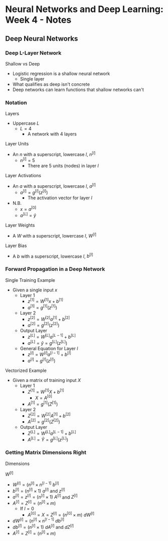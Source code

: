 # Neural Networks and Deep Learning: Week 4 - Notes

## Deep Neural Networks 

### Deep L-Layer Network

Shallow vs Deep 

- Logistic regression is a shallow neural network 
  - Single layer 
- What qualifies as deep isn't concrete
- Deep networks can learn functions that shallow networks can't

### Notation 

Layers 

- Uppercase $L$
  - $L=4$
    - A network with 4 layers 

Layer Units

- An $n$ with a superscript, lowercase $l$, $n^{[l]}$
  - $n^{[l]} = 5$
    - There are 5 units (nodes) in layer $l$

Layer Activations 

- An $a$ with a superscript, lowercase $l$, $a^{[l]}$
  - $a^{[l]} = g^{[l]}(z^{[l]})$
    - The activation vector for layer $l$ 
- N.B. 
  - $x = a^{[0]}$
  - $a^{[L]} = \hat{y}$

Layer Weights 

- A $W$ with a superscript, lowercase $l$, $W^{[l]}$

Layer Bias 

- A $b$ with a superscript, lowercase $l$, $b^{[l]}$

### Forward Propagation in a Deep Network 

Single Training Example

- Given a single input $x$
  - Layer 1 
    - $z^{[1]} = W^{[1]}x + b^{[1]}$ 
    - $a^{[1]} = g^{[1]}(z^{[1]})$
  - Layer 2
    - $z^{[2]} = W^{[2]}a^{[1]} + b^{[2]}$ 
    - $a^{[2]} = g^{[2]}(z^{[2]})$
  - Output Layer
    - $z^{[L]} = W^{[L]}a^{[L-1]} + b^{[L]}$ 
    - $a^{[L]} = \hat{y} = g^{[L]}(z^{[L]})$
  - General Equation for Layer $l$
    - $z^{[l]} = W^{[l]}a^{[l-1]} + b^{[l]}$ 
    - $a^{[l]} = g^{[l]}(z^{[l]})$
    
Vectorized Example

- Given a matrix of training input $X$
  - Layer 1 
    - $Z^{[1]} = W^{[1]}X + b^{[1]}$ 
      - $X = A^{[0]}$
    - $A^{[1]} = g^{[1]}(Z^{[1]})$
  - Layer 2 
    - $Z^{[2]} = W^{[2]}A^{[1]} + b^{[2]}$ 
    - $A^{[2]} = g^{[2]}(Z^{[2]})$
  - Output Layer
    - $Z^{[L]} = W^{[L]}a^{[L-1]} + b^{[L]}$ 
    - $A^{[L]} = \hat{Y} = g^{[L]}(z^{[L]})$

### Getting Matrix Dimensions Right 

Dimensions 

$W^{[l]}$
  - $W^{[l]} = (n^{[l]} × n^{[l-1]}$
$b^{[l]}$
  - $b^{[l]} = (n^{[l]} × 1)$
$a^{[l]}$ and $z^{[l]}$
  - $a^{[l]} = z^{[l]} = (n^{[l]} × 1)$
$A^{[l]}$ and $Z^{[l]}$
  - $A^{[l]} = Z^{[l]} = (n^{[l]} × m)$
    - If $l = 0$
      - $A^{[0]} = X = Z^{[l]} = (n^{[0]} × m)$
$dW^{[l]}$
  - $dW^{[l]} = (n^{[l]} × n^{[l-1]}$
$db^{[l]}$
  - $db^{[l]} = (n^{[l]} × 1)$
$dA^{[l]}$ and $dZ^{[l]}$
  - $A^{[l]} = Z^{[l]} = (n^{[l]} × m)$


